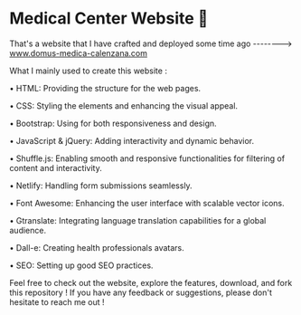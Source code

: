 # Medical Center Website 🏥

That's a website that I have crafted and deployed some time ago --------> www.domus-medica-calenzana.com

What I mainly used to create this website :

• HTML: Providing the structure for the web pages.

• CSS: Styling the elements and enhancing the visual appeal.

• Bootstrap: Using for both responsiveness and design.

• JavaScript & jQuery: Adding interactivity and dynamic behavior.

• Shuffle.js: Enabling smooth and responsive functionalities for filtering of content and interactivity.

• Netlify: Handling form submissions seamlessly.

• Font Awesome: Enhancing the user interface with scalable vector icons.

• Gtranslate: Integrating language translation capabilities for a global audience.

• Dall-e: Creating health professionals avatars.

• SEO: Setting up good SEO practices.

Feel free to check out the website, explore the features, download, and fork this repository ! If you have any feedback or suggestions, please don't hesitate to reach me out !
